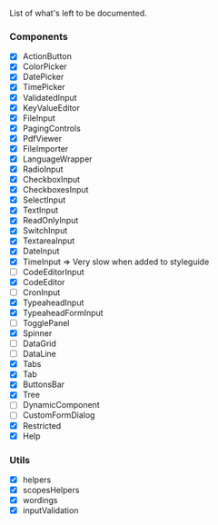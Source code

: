 List of what's left to be documented.

### Components

- [x] ActionButton
- [x] ColorPicker
- [x] DatePicker
- [x] TimePicker
- [x] ValidatedInput
- [x] KeyValueEditor
- [x] FileInput
- [x] PagingControls
- [x] PdfViewer
- [x] FileImporter
- [x] LanguageWrapper
- [x] RadioInput
- [x] CheckboxInput
- [x] CheckboxesInput
- [x] SelectInput
- [x] TextInput
- [x] ReadOnlyInput
- [x] SwitchInput
- [x] TextareaInput
- [x] DateInput
- [x] TimeInput => Very slow when added to styleguide
- [ ] CodeEditorInput
- [x] CodeEditor
- [ ] CronInput
- [x] TypeaheadInput
- [x] TypeaheadFormInput
- [ ] TogglePanel
- [x] Spinner
- [ ] DataGrid
- [ ] DataLine
- [x] Tabs
- [x] Tab
- [x] ButtonsBar
- [x] Tree
- [ ] DynamicComponent
- [ ] CustomFormDialog
- [x] Restricted
- [x] Help

### Utils

- [x] helpers
- [x] scopesHelpers
- [x] wordings
- [x] inputValidation